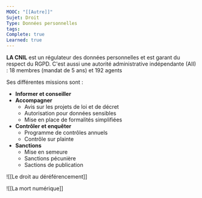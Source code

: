 ```yaml
---
MOOC: "[[Autre]]"
Sujet: Droit
Type: Données personnelles
tags: 
Complete: true
Learned: true
---
```

**LA CNIL** est un régulateur des données personnelles et est garant du respect du RGPD. C'est aussi une autorité administrative indépendante (AII) : 18 membres (mandat de 5 ans) et 192 agents

Ses différentes missions sont :
- **Informer et conseiller**
- **Accompagner**
	- Avis sur les projets de loi et de décret
	- Autorisation pour données sensibles
	- Mise en place de formalités simplifiées
- **Contrôler et enquêter**
	- Programme de contrôles annuels
	- Contrôle sur plainte
- **Sanctions**
	- Mise en semeure
	- Sanctions pécunière
	- Sactions de publication


![[Le droit au déréférencement]]

![[La mort numérique]]